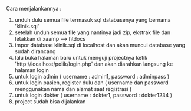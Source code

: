 Cara menjalankannya :
1. unduh dulu semua file termasuk sql databasenya yang bernama 'klinik.sql'
2. setelah unduh semua file yang nantinya jadi zip, ekstrak file dan letakkan di xaamp --> htdocs
3. impor database klinik.sql di localhost dan akan muncul database yang sudah dirancang
4. lalu buka halaman baru untuk menguji projectnya ketik 'http://localhost/polik/login.php' dan akan diarahkan langsung ke halaman login
5. untuk login admin ( username : admin1, password : adminpass )
6. untuk login pasien, register dulu dan ( username dan password menggunakan nama dan alamat saat registrasi )
7. untuk login dokter ( username : dokter1, password : dokter1234 )
8. project sudah bisa dijalankan
